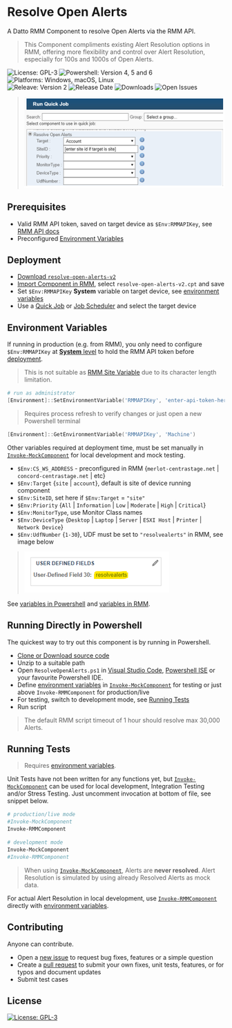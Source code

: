 # Resolve Open Alerts

A Datto RMM Component to resolve Open Alerts via the RMM API.

> This Component compliments existing Alert Resolution options in RMM, offering more flexibility and control over Alert Resolution, especially for 100s and 1000s of Open Alerts.

![License: GPL-3](https://img.shields.io/github/license/piouson/Resolve-Open-Alerts) ![Powershell: Version 4, 5 and 6](https://img.shields.io/badge/powershell-4.0%20%7C%205.1%20%7C%206.2-blue) ![Platforms: Windows, macOS, Linux](https://img.shields.io/badge/platform-windows%20%7C%20macos%20%7C%20linux-brightgreen)  
![Releave: Version 2](https://img.shields.io/github/v/release/piouson/Resolve-Open-Alerts?sort=semver) ![Release Date](https://img.shields.io/github/release-date/piouson/Resolve-Open-Alerts) ![Downloads](https://img.shields.io/github/downloads/piouson/Resolve-Open-Alerts/total) ![Open Issues](https://img.shields.io/github/issues-raw/piouson/Resolve-Open-Alerts)

> ![Resolve Open Alerts sample image](./sample-480.png)

## Prerequisites

- Valid RMM API token, saved on target device as `$Env:RMMAPIKey`, see [RMM API docs](https://help.aem.autotask.net/en/Content/2SETUP/APIv2.htm)
- Preconfigured [Environment Variables](#environment-variables)

## Deployment

- [Download `resolve-open-alerts-v2`](https://github.com/piouson/Resolve-Open-Alerts/releases)
- [Import Component in RMM](https://help.aem.autotask.net/en/Content/4WEBPORTAL/Components/ManageComponents.htm#Import_a_component), select `resolve-open-alerts-v2.cpt` and save
- Set `$Env:RMMAPIKey` **System** variable on target device, see [environment variables](#environment-variables)
- Use a [Quick Job](https://help.aem.autotask.net/en/Content/4WEBPORTAL/Jobs/Quick_Jobs.htm) or [Job Scheduler](https://help.aem.autotask.net/en/Content/4WEBPORTAL/Jobs/Job_Scheduler.htm) and select the target device

## Environment Variables

If running in production (e.g. from RMM), you only need to configure `$Env:RMMAPIKey` at [**System** level](https://docs.microsoft.com/en-us/powershell/module/microsoft.powershell.core/about/about_environment_variables?view=powershell-7#saving-changes-to-environment-variables) to hold the RMM API token before [deployment](#deployment).

> This is not suitable as [RMM Site Variable](https://help.aem.autotask.net/en/Content/4WEBPORTAL/Sites/SiteSettings.htm#Variables) due to its character length limitation.

```powershell
# run as administrator
[Environment]::SetEnvironmentVariable('RMMAPIKey', 'enter-api-token-here', 'Machine')
```

> Requires process refresh to verify changes or just open a new Powershell terminal

```powershell
[Environment]::GetEnvironmentVariable('RMMAPIKey', 'Machine')
```

Other variables required at deployment time, must be set manually in [`Invoke-MockComponent`](https://github.com/piouson/Resolve-Open-Alerts/blob/71b99a72c550e37e3bc72e8a6fd06ce743bd4083/ResolveAllOpenAlerts.ps1#L292) for local development and mock testing.

- `$Env:CS_WS_ADDRESS` - preconfigured in RMM {`merlot-centrastage.net` | `concord-centrastage.net` | etc}
- `$Env:Target` {`site` | `account`}, default is site of device running component
- `$Env:SiteID`, set here if `$Env:Target` = `"site"`
- `$Env:Priority` {`All` | `Information` | `Low` | `Moderate` | `High` | `Critical`}
- `$Env:MonitorType`, use Monitor Class names
- `$Env:DeviceType` {`Desktop` | `Laptop` | `Server` | `ESXI Host` | `Printer` | `Network Device`}
- `$Env:UdfNumber` {`1-30`}, UDF must be set to `"resolvealerts"` in RMM, see image below

> ![Sample UDF value](./udf-example.png)

See [variables in Powershell](https://docs.microsoft.com/en-us/powershell/module/microsoft.powershell.core/about/about_environment_variables) and [variables in RMM](https://help.aem.autotask.net/en/Content/2SETUP/AccountSettings/AccountSettings.htm#Variables).

## Running Directly in Powershell

The quickest way to try out this component is by running in Powershell.

- [Clone or Download source code](https://github.com/piouson/Resolve-Open-Alerts)
- Unzip to a suitable path
- Open `ResolveOpenAlerts.ps1` in [Visual Studio Code](https://code.visualstudio.com/), [Powershell ISE](https://docs.microsoft.com/en-us/powershell/scripting/components/ise/introducing-the-windows-powershell-ise) or your favourite Powershell IDE.
- Define [environment variables](#environment-variables) in [`Invoke-MockComponent`](https://github.com/piouson/Resolve-Open-Alerts/blob/71b99a72c550e37e3bc72e8a6fd06ce743bd4083/ResolveAllOpenAlerts.ps1#L292) for testing or just above `Invoke-RMMComponent` for production/live
- For testing, switch to development mode, see [Running Tests](#running-tests)
- Run script

> The default RMM script timeout of 1 hour should resolve max 30,000 Alerts.

## Running Tests

> Requires [environment variables](#environment-variables).

Unit Tests have not been written for any functions yet, but [`Invoke-MockComponent`](https://github.com/piouson/Resolve-Open-Alerts/blob/71b99a72c550e37e3bc72e8a6fd06ce743bd4083/ResolveAllOpenAlerts.ps1#L292) can be used for local development, Integration Testing and/or Stress Testing. Just uncomment invocation at bottom of file, see snippet below.

```powershell
# production/live mode
#Invoke-MockComponent
Invoke-RMMComponent
```

```powershell
# development mode
Invoke-MockComponent
#Invoke-RMMComponent
```

> When using [`Invoke-MockComponent`](https://github.com/piouson/Resolve-Open-Alerts/blob/71b99a72c550e37e3bc72e8a6fd06ce743bd4083/ResolveAllOpenAlerts.ps1#L292), Alerts are **never resolved**. Alert Resolution is simulated by using already Resolved Alerts as mock data.

For actual Alert Resolution in local development, use [`Invoke-RMMComponent`](https://github.com/piouson/Resolve-Open-Alerts/blob/71b99a72c550e37e3bc72e8a6fd06ce743bd4083/ResolveAllOpenAlerts.ps1#L261) directly with [environment variables](#environment-variables).

## Contributing

Anyone can contribute.

- Open a [new issue](https://github.com/piouson/Resolve-Open-Alerts/issues) to request bug fixes, features or a simple question
- Create a [pull request](https://github.com/piouson/Resolve-Open-Alerts/pulls) to submit your own fixes, unit tests, features, or for typos and document updates
- Submit test cases

## License

[![License: GPL-3](https://img.shields.io/github/license/piouson/Resolve-Open-Alerts)](https://github.com/piouson/Resolve-Open-Alerts/blob/master/LICENSE)
